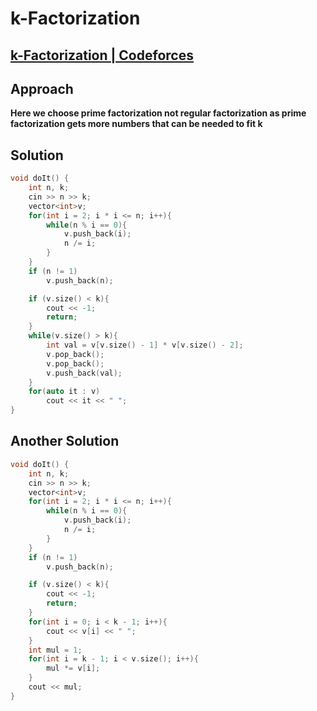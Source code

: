 # k-Factorization
## [k-Factorization | Codeforces](https://codeforces.com/problemset/problem/797/A)

## Approach
**Here we choose prime factorization not regular factorization as prime factorization gets more numbers that can be needed to fit k**

## Solution
```cpp
void doIt() {
    int n, k;
    cin >> n >> k;
    vector<int>v;
    for(int i = 2; i * i <= n; i++){
        while(n % i == 0){
            v.push_back(i);
            n /= i;
        }
    }
    if (n != 1)
        v.push_back(n);

    if (v.size() < k){
        cout << -1;
        return;
    }
    while(v.size() > k){
        int val = v[v.size() - 1] * v[v.size() - 2];
        v.pop_back();
        v.pop_back();
        v.push_back(val);
    }
    for(auto it : v)
        cout << it << " ";
}
```

## Another Solution
```cpp
void doIt() {
    int n, k;
    cin >> n >> k;
    vector<int>v;
    for(int i = 2; i * i <= n; i++){
        while(n % i == 0){
            v.push_back(i);
            n /= i;
        }
    }
    if (n != 1)
        v.push_back(n);

    if (v.size() < k){
        cout << -1;
        return;
    }
    for(int i = 0; i < k - 1; i++){
        cout << v[i] << " ";
    }
    int mul = 1;
    for(int i = k - 1; i < v.size(); i++){
        mul *= v[i];
    }
    cout << mul;
}
```
